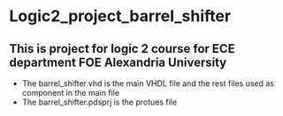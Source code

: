 # Logic2_project_barrel_shifter
## This is project for logic 2 course for ECE department FOE Alexandria University 
- The barrel_shifter.vhd is the main VHDL file and the rest files used as component in the main file
- The barrel_shifter.pdsprj is the protues file
